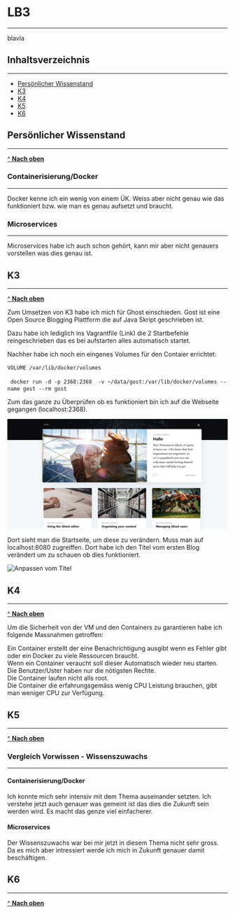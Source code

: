 # LB3
***

blavla


## Inhaltsverzeichnis
***

- [Persönlicher Wissenstand](#Persönlicher-Wissenstand)
- [K3](#K3)
- [K4](#K4)
- [K5](#K5)
- [K6](#K6)
  

## Persönlicher Wissenstand
***
[^ **Nach oben**](#Inhaltsverzeichnis)

### Containerisierung/Docker
***

Docker kenne ich ein wenig von einem ÜK. Weiss aber nicht genau wie das funktioniert bzw. wie man es genau aufsetzt und braucht.

### Microservices
***

Microservices habe ich auch schon gehört, kann mir aber nicht genauers vorstellen was dies genau ist.


## K3
***
[^ **Nach oben**](#Inhaltsverzeichnis)

Zum Umsetzen von K3 habe ich mich für Ghost einschieden. Gost ist eine Open Source Blogging Plattform die auf Java Skript geschrieben ist.

Dazu habe ich lediglich ins Vagrantfile (Link) die 2 Startbefehle reingeschrieben das es bei aufstarten alles automatisch startet.

Nachher habe ich noch ein eingenes Volumes für den Contaier errichtet:    
```
VOLUME /var/lib/docker/volumes

 docker run -d -p 2368:2368  -v ~/data/gost:/var/lib/docker/volumes --name gost --rm gost
```

Zum das ganze zu Überprüfen ob es funktioniert bin ich auf die Webseite gegangen (localhost:2368).

![](../images/Testghost.JPG "Startseite Ghost")

Dort sieht man die Startseite, um diese zu verändern. Muss man auf localhost:8080 zugreiffen.
Dort habe ich den Titel vom ersten Blog verändert um zu schauen ob dies funktioniert.    


![](../images/Aenderungen.JPG "Anpassen vom Titel")




## K4
***
[^ **Nach oben**](#Inhaltsverzeichnis)

Um die Sicherheit von der VM und den Containers zu garantieren habe ich folgende Massnahmen getroffen:    

Ein Container erstellt der eine Benachrichtigung ausgibt wenn es Fehler gibt oder ein Docker zu viele Ressourcen braucht.    
Wenn ein Container veraucht soll dieser Automatisch wieder neu starten.     
Die Benutzer/Uster haben nur die nötigsten Rechte.   
Die Container laufen nicht alls root.    
Die Container die erfahrungsgemäss wenig CPU Leistung brauchen, gibt man weniger CPU zur Verfügung.

## K5
***
[^ **Nach oben**](#Inhaltsverzeichnis)

### Vergleich Vorwissen - Wissenszuwachs
***

#### Containerisierung/Docker

Ich konnte mich sehr intensiv mit dem Thema auseinander setzten. Ich verstehe jetzt auch genauer was gemeint ist das dies die Zukunft sein werden wird. Es macht das genze viel einfacherer.

#### Microservices

Der Wissenszuwachs war bei mir jetzt in diesem Thema nicht sehr gross. Da es mich aber intressiert werde ich mich in Zukunft genauer damit beschäftigen.

## K6
***
[^ **Nach oben**](#Inhaltsverzeichnis)

